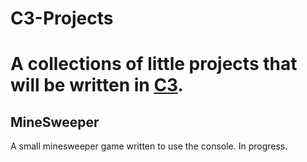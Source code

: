 # C3-Projects
 
A collections of little projects that will be written in [C3](https://c3-lang.org/).
=========


## MineSweeper

A small minesweeper game written to use the console. In progress.